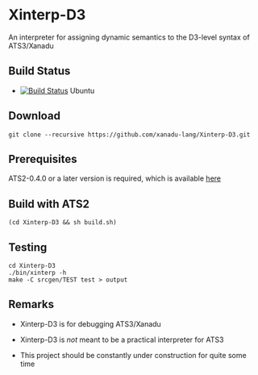 # Xinterp-D3

An interpreter for assigning dynamic semantics to the D3-level syntax
of ATS3/Xanadu

## Build Status

* [![Build Status](https://travis-ci.org/xanadu-lang/Xinterp-D3.svg?branch=master)](https://travis-ci.org/xanadu-lang/Xinterp-D3) Ubuntu

## Download

```
git clone --recursive https://github.com/xanadu-lang/Xinterp-D3.git
```

## Prerequisites

ATS2-0.4.0 or a later version is required,
which is available [here](http://www.ats-lang.org/Downloads.html)

## Build with ATS2

```
(cd Xinterp-D3 && sh build.sh)
```

## Testing

```
cd Xinterp-D3
./bin/xinterp -h
make -C srcgen/TEST test > output
```

## Remarks

- Xinterp-D3 is for debugging ATS3/Xanadu

- Xinterp-D3 is *not* meant to be a practical interpreter for ATS3

- This project should be constantly under construction for quite some time
